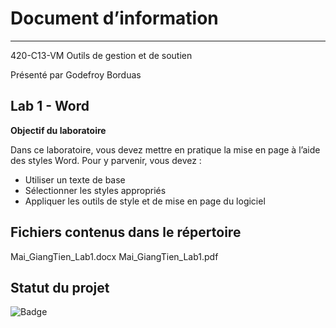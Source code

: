 # Document d’information

___

420-C13-VM Outils de gestion et de soutien

Présenté par Godefroy Borduas

## Lab 1 - Word

**Objectif du laboratoire**

Dans ce laboratoire, vous devez mettre en pratique la mise en page à l’aide des styles Word.
Pour y parvenir, vous devez :
- Utiliser un texte de base
- Sélectionner les styles appropriés
- Appliquer les outils de style et de mise en page du logiciel


## Fichiers contenus dans le répertoire
Mai_GiangTien_Lab1.docx
Mai_GiangTien_Lab1.pdf

## Statut du projet
![Badge](https://img.shields.io/badge/Lab%201%20--%20Word-Termin%C3%A9-brightgreen)